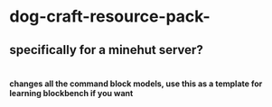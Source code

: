 # dog-craft-resource-pack-
## specifically for a minehut server?
#
#### changes all the command block models, use this as a template for learning blockbench if you want
